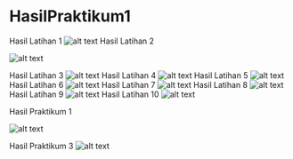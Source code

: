 # HasilPraktikum1
Hasil Latihan 1
![alt text](https://raw.githubusercontent.com/ArdiArya/HasilPraktikum1/master/Teks-Format.png)
Hasil Latihan 2

![alt text](https://raw.githubusercontent.com/ArdiArya/HasilPraktikum1/master/Numbering.png)

Hasil Latihan 3
![alt text](https://raw.githubusercontent.com/ArdiArya/HasilPraktikum1/master/FormatText.png)
Hasil Latihan 4
![alt text](https://raw.githubusercontent.com/ArdiArya/HasilPraktikum1/master/Picture.png)
Hasil Latihan 5
![alt text](https://raw.githubusercontent.com/ArdiArya/HasilPraktikum1/master/Multimedia.png)
Hasil Latihan 6
![alt text](https://raw.githubusercontent.com/ArdiArya/HasilPraktikum1/master/Tabel-Sederhana.png)
Hasil Latihan 7
![alt text](https://raw.githubusercontent.com/ArdiArya/HasilPraktikum1/master/Tabel-Rowspan.png)
Hasil Latihan 8
![alt text](https://raw.githubusercontent.com/ArdiArya/HasilPraktikum1/master/Tabel-Colspan.png)
Hasil Latihan 9
![alt text](https://raw.githubusercontent.com/ArdiArya/HasilPraktikum1/master/Form.png)
Hasil Latihan 10
![alt text](https://raw.githubusercontent.com/ArdiArya/HasilPraktikum1/master/Link.png)


Hasil Praktikum 1

![alt text](https://raw.githubusercontent.com/ArdiArya/HasilPraktikum1/master/Pancasila.png)

Hasil Praktikum 3
![alt text](https://raw.githubusercontent.com/ArdiArya/HasilPraktikum1/master/Tabel.png)

